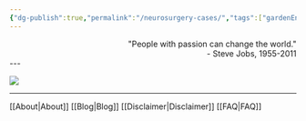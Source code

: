 ```yaml
---
{"dg-publish":true,"permalink":"/neurosurgery-cases/","tags":["gardenEntry"],"created":"2023-05-27T13:58:35.000-07:00","updated":"2023-10-17T21:57:17.423-07:00"}
---
```


<div align="right">
"People with passion can change the world."<br>
- Steve Jobs, 1955-2011
</div>
---

![](https://i.imgur.com/ycHgLnM.png)

---

[[About\|About]]    [[Blog\|Blog]]    [[Disclaimer\|Disclaimer]]    [[FAQ\|FAQ]]